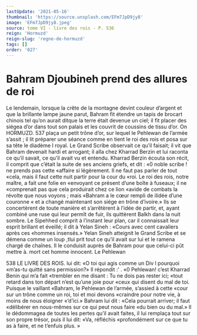 ```yaml
---
lastUpdate: '2021-05-16'
thumbnail: 'https://source.unsplash.com/EFm7JpD9jy8'
image: 'EFm7JpD9jy8.jpeg'
source: tome VI - livre des rois - P. 536
reign: 'Hormuzd'
reign-slug: 'regne-de-hormuzd'
tags: []
order: '027'
---
```


# Bahram Djoubineh prend des allures de roi

Le lendemain, lorsque la crête de la montagne devint couleur d’argent et que la brillante lampe jaune parut, Bahram fit étendre un tapis de brocart
chinois tel qu’on aurait ditque la terre était devenue un ciel; il fit placer des siégea d’or dans tout son palais et les couvrit de coussins de tissu d’or. On
HORMUZD. 537 plaça un petit trône d’or, sur lequel le Pehlewan de
l’armée s’assit ; il lit préparer une séance comme en
tient le roi des rois et posa sur sa tête le diadème I
royal. Le Grand Scribe observait ce qu’il faisait; il
vit que Bahram devenait hardi et arrogant; il alla chez Kharrad Berzin et lui raconta ce qu’il savait, ce qu’il avait vu et entendu. Kharrad Berzin écouta son
récit, il comprit que c’était la suite de ses anciens
griefs, et dit : «0 noble scribe ! ne prends pas cette «affaire si légèrement. Il ne faut pas parler de tout «cela, mais il faut cette nuit partir pour la cour du «roi. Le roi des rois, notre maître, a fait une folie en «envoyant ce présent d’une boîte à fuseaux; il ne «comprenait pas que cela produirait chez ce lion «avide de combats la révolte que nous voyons ; mais «Bahram a le cœur rempli de ilidée d’une couronne
« et a changé maintenant son siége en trône d’ivoire.»
Ils se concertèrent de toute manière et s’arrêtèrent
à l’idée de partir, et, ayant combiné une ruse qui
leur permît de fuir, ils quittèrent Balkh dans la nuit sombre. Le Sipehhed comprit à l’instant leur plan, car il connaissait leur esprit brillant et éveillé; il dit
à Yelan Sineh : «Cours avec cent cavaliers après ces «hommes insensés.» Yelan Sineh atteignit le Grand Scribe et se démena comme un loup ,tlui prit tout ce qu’il avait sur lui et le ramena chargé de chaînes. Il
le conduisit auprès de Bahram pour que celui-ci pût mettre à. mort cet homme innocent. Le Pehlewan

538 LE LIVRE DES ROIS.
lui dit: «O toi qui agis comme un Div l pourquoi «m’as-tu quitté sans permission?» Il répondit :’
. «0 Pehlewan! c’est Kharrad Benin qui m’a fait
«trembler en me disant : Tu ne dois pas rester ici; «tout retard dans ton départ n’est qu’une joie pour
«ceux qui disent du mal de toi. Puisque le vaillant «Bahram, le Pehlewan de l’armée, s’assied à cette
«cour sur un trône comme un roi, toi et moi devons
«craindre pour notre vie, à moins de nous éloigner «’d’ici.»
Bahram lui dit : «Cela pourrait arriver; il faut «délibérer en nous-mêmes sur ce qui peut nous faire
«du bien ou du mal.» Il le dédommagea de toutes les pertes qu’il avait faites, il lui remplaça tout sur son propre trésor, puis il lui dit: «Va, réfléchis «profondément sur ce que tu as à faire, et ne t’enfuis plus. »
